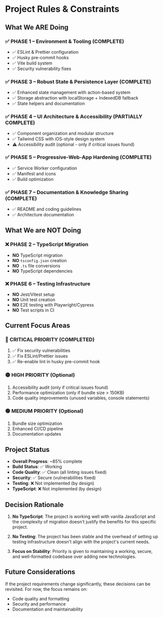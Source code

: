 # Project Rules & Constraints

## What We ARE Doing

### ✅ **PHASE 1 – Environment & Tooling** (COMPLETE)
- ✅ ESLint & Prettier configuration
- ✅ Husky pre-commit hooks
- ✅ Vite build system
- ✅ Security vulnerability fixes

### ✅ **PHASE 3 – Robust State & Persistence Layer** (COMPLETE)
- ✅ Enhanced state management with action-based system
- ✅ Storage abstraction with localStorage + IndexedDB fallback
- ✅ State helpers and documentation

### ✅ **PHASE 4 – UI Architecture & Accessibility** (PARTIALLY COMPLETE)
- ✅ Component organization and modular structure
- ✅ Tailwind CSS with iOS-style design system
- ⚠️ Accessibility audit (optional - only if critical issues found)

### ✅ **PHASE 5 – Progressive-Web-App Hardening** (COMPLETE)
- ✅ Service Worker configuration
- ✅ Manifest and icons
- ✅ Build optimization

### ✅ **PHASE 7 – Documentation & Knowledge Sharing** (COMPLETE)
- ✅ README and coding guidelines
- ✅ Architecture documentation

## What We are NOT Doing

### ❌ **PHASE 2 – TypeScript Migration**
- **NO** TypeScript migration
- **NO** `tsconfig.json` creation
- **NO** `.ts` file conversions
- **NO** TypeScript dependencies

### ❌ **PHASE 6 – Testing Infrastructure**
- **NO** Jest/Vitest setup
- **NO** Unit test creation
- **NO** E2E testing with Playwright/Cypress
- **NO** Test scripts in CI

## Current Focus Areas

### 🔴 **CRITICAL PRIORITY** (COMPLETED)
1. ✅ Fix security vulnerabilities
2. ✅ Fix ESLint/Prettier issues
3. ✅ Re-enable lint in husky pre-commit hook

### 🟡 **HIGH PRIORITY** (Optional)
1. Accessibility audit (only if critical issues found)
2. Performance optimization (only if bundle size > 150KB)
3. Code quality improvements (unused variables, console statements)

### 🟢 **MEDIUM PRIORITY** (Optional)
1. Bundle size optimization
2. Enhanced CI/CD pipeline
3. Documentation updates

## Project Status

- **Overall Progress**: ~85% complete
- **Build Status**: ✅ Working
- **Code Quality**: ✅ Clean (all linting issues fixed)
- **Security**: ✅ Secure (vulnerabilities fixed)
- **Testing**: ❌ Not implemented (by design)
- **TypeScript**: ❌ Not implemented (by design)

## Decision Rationale

1. **No TypeScript**: The project is working well with vanilla JavaScript and the complexity of migration doesn't justify the benefits for this specific project.

2. **No Testing**: The project has been stable and the overhead of setting up testing infrastructure doesn't align with the project's current needs.

3. **Focus on Stability**: Priority is given to maintaining a working, secure, and well-formatted codebase over adding new technologies.

## Future Considerations

If the project requirements change significantly, these decisions can be revisited. For now, the focus remains on:
- Code quality and formatting
- Security and performance
- Documentation and maintainability 